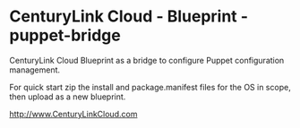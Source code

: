 CenturyLink Cloud  - Blueprint - puppet-bridge
=======================

CenturyLink Cloud Blueprint as a bridge to configure Puppet configuration management.

For quick start zip the install and package.manifest files for the OS in scope,
then upload as a new blueprint.



http://www.CenturyLinkCloud.com


